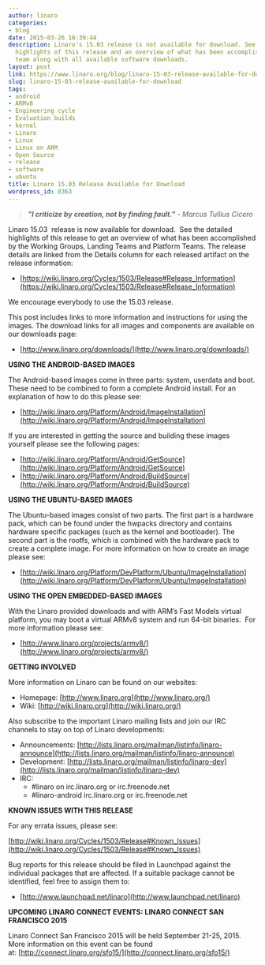 ```yaml
---
author: linaro
categories:
- blog
date: 2015-03-26 16:39:44
description: Linaro's 15.03 release is not available for download. See the detailed
  highlights of this release and an overview of what has been accomplished by each
  team along with all available software downloads.
layout: post
link: https://www.linaro.org/blog/linaro-15-03-release-available-for-download/
slug: linaro-15-03-release-available-for-download
tags:
- android
- ARMv8
- Engineering cycle
- Evaluation builds
- kernel
- Linaro
- Linux
- Linux on ARM
- Open Source
- release
- software
- ubuntu
title: Linaro 15.03 Release Available for Download
wordpress_id: 8363
---
```


> _**"I criticize by creation, not by finding fault."** - Marcus Tullius Cicero_

Linaro 15.03  release is now available for download.  See the detailed highlights of this release to get an overview of what has been accomplished by the Working Groups, Landing Teams and Platform Teams. The release details are linked from the Details column for each released artifact on the release information:

  * [https://wiki.linaro.org/Cycles/1503/Release#Release_Information](https://wiki.linaro.org/Cycles/1503/Release#Release_Information)

We encourage everybody to use the 15.03 release.

This post includes links to more information and instructions for using the images. The download links for all images and components are available on our downloads page:

  * [http://www.linaro.org/downloads/](http://www.linaro.org/downloads/)

**USING THE ANDROID-BASED IMAGES**

The Android-based images come in three parts: system, userdata and boot. These need to be combined to form a complete Android install. For an explanation of how to do this please see:

  * [http://wiki.linaro.org/Platform/Android/ImageInstallation](http://wiki.linaro.org/Platform/Android/ImageInstallation)

If you are interested in getting the source and building these images yourself please see the following pages:

  * [http://wiki.linaro.org/Platform/Android/GetSource](http://wiki.linaro.org/Platform/Android/GetSource)
  * [http://wiki.linaro.org/Platform/Android/BuildSource](http://wiki.linaro.org/Platform/Android/BuildSource)

**USING THE UBUNTU-BASED IMAGES**

The Ubuntu-based images consist of two parts. The first part is a hardware pack, which can be found under the hwpacks directory and contains hardware specific packages (such as the kernel and bootloader). The second part is the rootfs, which is combined with the hardware pack to create a complete image. For more information on how to create an image please see:

  * [http://wiki.linaro.org/Platform/DevPlatform/Ubuntu/ImageInstallation](http://wiki.linaro.org/Platform/DevPlatform/Ubuntu/ImageInstallation)

**USING THE OPEN EMBEDDED-BASED IMAGES**

With the Linaro provided downloads and with ARM’s Fast Models virtual platform, you may boot a virtual ARMv8 system and run 64-bit binaries.  For more information please see:

  * [http://www.linaro.org/projects/armv8/](http://www.linaro.org/projects/armv8/)

**GETTING INVOLVED**

More information on Linaro can be found on our websites:

  * Homepage: [http://www.linaro.org](http://www.linaro.org/)
  * Wiki: [http://wiki.linaro.org](http://wiki.linaro.org/)

Also subscribe to the important Linaro mailing lists and join our IRC channels to stay on top of Linaro developments:

  * Announcements: [http://lists.linaro.org/mailman/listinfo/linaro-announce](http://lists.linaro.org/mailman/listinfo/linaro-announce)
  * Development: [http://lists.linaro.org/mailman/listinfo/linaro-dev](http://lists.linaro.org/mailman/listinfo/linaro-dev)
  * IRC:
    * #linaro on irc.linaro.org or irc.freenode.net
    * #linaro-android irc.linaro.org or irc.freenode.net


**KNOWN ISSUES WITH THIS RELEASE**

For any errata issues, please see:

[http://wiki.linaro.org/Cycles/1503/Release#Known_Issues](http://wiki.linaro.org/Cycles/1503/Release#Known_Issues)

Bug reports for this release should be filed in Launchpad against the individual packages that are affected. If a suitable package cannot be identified, feel free to assign them to:

  * [http://www.launchpad.net/linaro](http://www.launchpad.net/linaro)


**UPCOMING LINARO CONNECT EVENTS: LINARO CONNECT SAN FRANCISCO 2015**

Linaro Connect San Francisco 2015 will be held September 21-25, 2015.  More information on this event can be found at: [http://connect.linaro.org/sfo15/](http://connect.linaro.org/sfo15/)